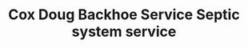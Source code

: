---
title: "Cox Doug Backhoe Service Septic system service"
url: /crumpler/cox-doug-backhoe-service-septic-system-service/
shop: doityourself
---